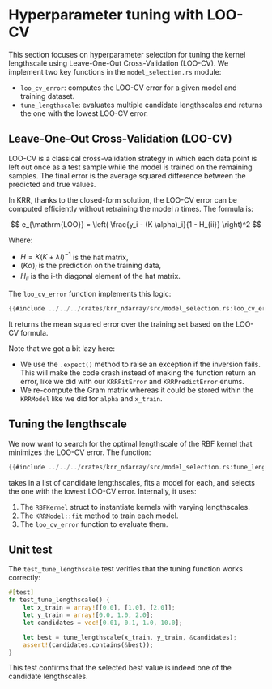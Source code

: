 
# Hyperparameter tuning with LOO-CV

This section focuses on hyperparameter selection for tuning the kernel lengthscale using Leave-One-Out Cross-Validation (LOO-CV). We implement two key functions in the `model_selection.rs` module:

- `loo_cv_error`: computes the LOO-CV error for a given model and training dataset.
- `tune_lengthscale`: evaluates multiple candidate lengthscales and returns the one with the lowest LOO-CV error.

## Leave-One-Out Cross-Validation (LOO-CV)

LOO-CV is a classical cross-validation strategy in which each data point is left out once as a test sample while the model is trained on the remaining samples. The final error is the average squared difference between the predicted and true values.

In KRR, thanks to the closed-form solution, the LOO-CV error can be computed efficiently without retraining the model $n$ times. The formula is:

$$
	e_{\mathrm{LOO}} = \left( \frac{y_i - (K \alpha)_i}{1 - H_{ii}} \right)^2
$$

Where:

- $H = K (K + \lambda I)^{-1}$ is the hat matrix,
- $(K \alpha)_i$ is the prediction on the training data,
- $H_{ii}$ is the i-th diagonal element of the hat matrix.

The `loo_cv_error` function implements this logic:

```rust
{{#include ../../../crates/krr_ndarray/src/model_selection.rs:loo_cv_error}}
```

It returns the mean squared error over the training set based on the LOO-CV formula. 

Note that we got a bit lazy here:

* We use the `.expect()` method to raise an exception if the inversion fails. This will make the code crash instead of making the function return an error, like we did with our `KRRFitError` and `KRRPredictError` enums.
* We re-compute the Gram matrix whereas it could be stored within the `KRRModel` like we did for `alpha` and `x_train`.

## Tuning the lengthscale

We now want to search for the optimal lengthscale of the RBF kernel that minimizes the LOO-CV error. The function:

```rust
{{#include ../../../crates/krr_ndarray/src/model_selection.rs:tune_lengthscale}}
```

takes in a list of candidate lengthscales, fits a model for each, and selects the one with the lowest LOO-CV error. Internally, it uses:

1. The `RBFKernel` struct to instantiate kernels with varying lengthscales.
2. The `KRRModel::fit` method to train each model.
3. The `loo_cv_error` function to evaluate them.

## Unit test

The `test_tune_lengthscale` test verifies that the tuning function works correctly:

```rust
#[test]
fn test_tune_lengthscale() {
    let x_train = array![[0.0], [1.0], [2.0]];
    let y_train = array![0.0, 1.0, 2.0];
    let candidates = vec![0.01, 0.1, 1.0, 10.0];

    let best = tune_lengthscale(x_train, y_train, &candidates);
    assert!(candidates.contains(&best));
}
```

This test confirms that the selected best value is indeed one of the candidate lengthscales.
